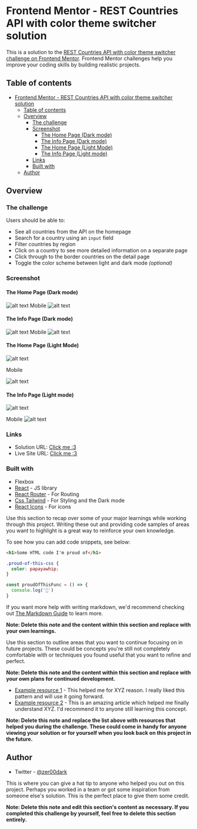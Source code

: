 # Frontend Mentor - REST Countries API with color theme switcher solution

This is a solution to the [REST Countries API with color theme switcher challenge on Frontend Mentor](https://www.frontendmentor.io/challenges/rest-countries-api-with-color-theme-switcher-5cacc469fec04111f7b848ca). Frontend Mentor challenges help you improve your coding skills by building realistic projects. 

## Table of contents

- [Frontend Mentor - REST Countries API with color theme switcher solution](#frontend-mentor---rest-countries-api-with-color-theme-switcher-solution)
  - [Table of contents](#table-of-contents)
  - [Overview](#overview)
    - [The challenge](#the-challenge)
    - [Screenshot](#screenshot)
      - [The Home Page (Dark mode)](#the-home-page-dark-mode)
      - [The Info Page (Dark mode)](#the-info-page-dark-mode)
      - [The Home Page (Light Mode)](#the-home-page-light-mode)
      - [The Info Page (Light mode)](#the-info-page-light-mode)
    - [Links](#links)
    - [Built with](#built-with)
  - [Author](#author)


## Overview

### The challenge

Users should be able to:

- See all countries from the API on the homepage
- Search for a country using an `input` field
- Filter countries by region
- Click on a country to see more detailed information on a separate page
- Click through to the border countries on the detail page
- Toggle the color scheme between light and dark mode *(optional)*

### Screenshot
#### The Home Page (Dark mode)

![alt text](<frontendmentorss/FireShot Capture 002 - Vite + React - localhost.png>)
Mobile
![alt text](<frontendmentorss/FireShot Capture 007 - Vite + React - localhost.png>)

#### The Info Page (Dark mode)
![alt text](<FireShot Capture 004 - Vite + React - localhost.png>)
Mobile 
![alt text](<FireShot Capture 009 - Vite + React - localhost.png>)
#### The Home Page (Light Mode)
![alt text](<FireShot Capture 003 - Vite + React - localhost.png>)

Mobile

![alt text](<FireShot Capture 006 - Vite + React - localhost-2.png>)


#### The Info Page (Light mode)
![alt text](<FireShot Capture 005 - Vite + React - localhost.png>)

Mobile
![alt text](<FireShot Capture 010 - Vite + React - localhost.png>)

### Links

- Solution URL: [Click me :3](https://github.com/Zer0-Dark/frontEndMentorrest-countries-api-with-color-theme)
- Live Site URL: [Click me :3](https://front-end-mentorrest-countries-api-with-color-theme-kapo.vercel.app/)


### Built with


- Flexbox
- [React](https://reactjs.org/) - JS library
- [React Router](https://reactrouter.com/en/main/) - For Routing
- [Css Tailwind](https://tailwindcss.com/) - For Styling and the Dark mode 
- [React Icons](https://www.npmjs.com/package/react-icons) - For icons



<!-- ### What I learned -->

Use this section to recap over some of your major learnings while working through this project. Writing these out and providing code samples of areas you want to highlight is a great way to reinforce your own knowledge.

To see how you can add code snippets, see below:

```html
<h1>Some HTML code I'm proud of</h1>
```
```css
.proud-of-this-css {
  color: papayawhip;
}
```
```js
const proudOfThisFunc = () => {
  console.log('🎉')
}
```

If you want more help with writing markdown, we'd recommend checking out [The Markdown Guide](https://www.markdownguide.org/) to learn more.

**Note: Delete this note and the content within this section and replace with your own learnings.**

<!-- ### Continued development -->

Use this section to outline areas that you want to continue focusing on in future projects. These could be concepts you're still not completely comfortable with or techniques you found useful that you want to refine and perfect.

**Note: Delete this note and the content within this section and replace with your own plans for continued development.**

<!-- ### Useful resources -->

- [Example resource 1](https://www.example.com) - This helped me for XYZ reason. I really liked this pattern and will use it going forward.
- [Example resource 2](https://www.example.com) - This is an amazing article which helped me finally understand XYZ. I'd recommend it to anyone still learning this concept.

**Note: Delete this note and replace the list above with resources that helped you during the challenge. These could come in handy for anyone viewing your solution or for yourself when you look back on this project in the future.**

## Author


- Twitter - [@zer00dark](https://www.twitter.com/zer00dark)



<!-- ## Acknowledgments -->

This is where you can give a hat tip to anyone who helped you out on this project. Perhaps you worked in a team or got some inspiration from someone else's solution. This is the perfect place to give them some credit.

**Note: Delete this note and edit this section's content as necessary. If you completed this challenge by yourself, feel free to delete this section entirely.**

